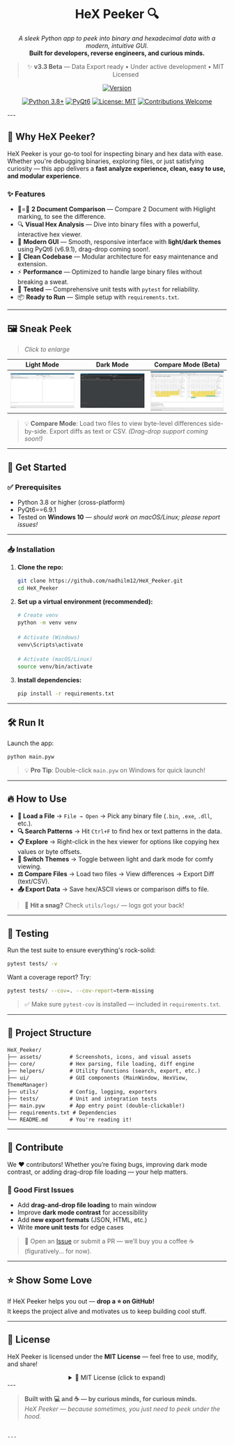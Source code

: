 <div align="center">
   
# HeX Peeker 🔍  
*A sleek Python app to peek into binary and hexadecimal data with a modern, intuitive GUI.*  
**Built for developers, reverse engineers, and curious minds.**

> ✨ **v3.3 Beta** — Data Export ready • Under active development • MIT Licensed

[![Version](https://img.shields.io/badge/Version-v3.3%20Beta-yellow)](https://github.com/nadhilm12/HeX_Peeker/releases)

[![Python 3.8+](https://img.shields.io/badge/Python-3.8%2B-blue)](https://www.python.org/)
[![PyQt6](https://img.shields.io/badge/PyQt6-v6.9.1-orange)](https://www.riverbankcomputing.com/software/pyqt/)
[![License: MIT](https://img.shields.io/badge/License-MIT-green.svg)](LICENSE)
[![Contributions Welcome](https://img.shields.io/badge/PRs-welcome-brightgreen.svg)](https://github.com/nadhilm12/HeX_Peeker/issues)

</div>
---

## 🚀 Why HeX Peeker?

HeX Peeker is your go-to tool for inspecting binary and hex data with ease. Whether you're debugging binaries, exploring files, or just satisfying curiosity — this app delivers a **fast analyze experience, clean, easy to use, and modular experience**.

### ✨ Features

- 📄=📄 **2 Document Comparison** — Compare 2 Document with Higlight marking, to see the difference.
- 🔍 **Visual Hex Analysis** — Dive into binary files with a powerful, interactive hex viewer.
- 🎨 **Modern GUI** — Smooth, responsive interface with **light/dark themes** using PyQt6 (v6.9.1), drag-drop coming soon!.
- 🧩 **Clean Codebase** — Modular architecture for easy maintenance and extension.
- ⚡ **Performance** — Optimized to handle large binary files without breaking a sweat.
- 🧪 **Tested** — Comprehensive unit tests with `pytest` for reliability.
- 📦 **Ready to Run** — Simple setup with `requirements.txt`.

---

## 🖼️ Sneak Peek

> *Click to enlarge*

| Light Mode | Dark Mode | Compare Mode (Beta) |
|------------|-----------|---------------------|
| ![Light Mode](assets/Mode_Light.PNG) | ![Dark Mode](assets/Mode_Dark.PNG) | ![Compare Mode](assets/Mode_Analyzing.PNG)|

> 💡 **Compare Mode**: Load two files to view byte-level differences side-by-side. Export diffs as text or CSV. *(Drag-drop support coming soon!)*

---

## 🚀 Get Started

### ✅ Prerequisites

- Python 3.8 or higher (cross-platform)
- PyQt6==6.9.1
- Tested on **Windows 10** — *should work on macOS/Linux; please report issues!*

---

### 📥 Installation

1. **Clone the repo:**
   ```bash
   git clone https://github.com/nadhilm12/HeX_Peeker.git
   cd HeX_Peeker
   ```

2. **Set up a virtual environment (recommended):**

   ```bash
   # Create venv
   python -m venv venv

   # Activate (Windows)
   venv\Scripts\activate

   # Activate (macOS/Linux)
   source venv/bin/activate
   ```

3. **Install dependencies:**
   ```bash
   pip install -r requirements.txt
   ```

---

## 🛠️ Run It

Launch the app:
```bash
python main.pyw
```

> 💡 **Pro Tip**: Double-click `main.pyw` on Windows for quick launch!

---

## 🔥 How to Use

- **📂 Load a File** → `File → Open` → Pick any binary file (`.bin`, `.exe`, `.dll`, etc.).
- **🔍 Search Patterns** → Hit `Ctrl+F` to find hex or text patterns in the data.
- **📋 Explore** → Right-click in the hex viewer for options like copying hex values or byte offsets.
- **🌙 Switch Themes** → Toggle between light and dark mode for comfy viewing.
- **⚖️ Compare Files** → Load two files → View differences → Export Diff (text/CSV).
- **📤 Export Data** → Save hex/ASCII views or comparison diffs to file.

> 🐞 **Hit a snag?** Check `utils/logs/` — logs got your back!

---

## 🧪 Testing

Run the test suite to ensure everything's rock-solid:
```bash
pytest tests/ -v
```

Want a coverage report? Try:
```bash
pytest tests/ --cov=. --cov-report=term-missing
```

> ✅ Make sure `pytest-cov` is installed — included in `requirements.txt`.

---

## 📂 Project Structure

```
HeX_Peeker/
├── assets/         # Screenshots, icons, and visual assets
├── core/           # Hex parsing, file loading, diff engine
├── helpers/        # Utility functions (search, export, etc.)
├── ui/             # GUI components (MainWindow, HexView, ThemeManager)
├── utils/          # Config, logging, exporters
├── tests/          # Unit and integration tests
├── main.pyw        # App entry point (double-clickable!)
├── requirements.txt # Dependencies
└── README.md       # You're reading it!
```

---

## 🤝 Contribute

We ❤️ contributors! Whether you’re fixing bugs, improving dark mode contrast, or adding drag-drop file loading — your help matters.

### 🌟 Good First Issues
- Add **drag-and-drop file loading** to main window
- Improve **dark mode contrast** for accessibility
- Add **new export formats** (JSON, HTML, etc.)
- Write **more unit tests** for edge cases

> 💬 Open an [Issue](https://github.com/nadhilm12/HeX_Peeker_/issues) or submit a PR — we’ll buy you a coffee ☕ (figuratively... for now).

---

## ⭐ Show Some Love

If HeX Peeker helps you out — **drop a ⭐ on GitHub!**  
It keeps the project alive and motivates us to keep building cool stuff.

---

## 📜 License

HeX Peeker is licensed under the **MIT License** — feel free to use, modify, and share!

<div align="center">
<details>
<summary>📜 MIT License (click to expand)</summary>

Copyright (c) 2025 Nadhilm12

Permission is hereby granted, free of charge, to any person obtaining a copy
of this software and associated documentation files (the "Software"), to deal
in the Software without restriction, including without limitation the rights
to use, copy, modify, merge, publish, distribute, sublicense, and/or sell
copies of the Software, and to permit persons to whom the Software is
furnished to do so, subject to the following conditions:

The above copyright notice and this permission notice shall be included in all
copies or substantial portions of the Software.

THE SOFTWARE IS PROVIDED "AS IS", WITHOUT WARRANTY OF ANY KIND, EXPRESS OR
IMPLIED, INCLUDING BUT NOT LIMITED TO THE WARRANTIES OF MERCHANTABILITY,
FITNESS FOR A PARTICULAR PURPOSE AND NONINFRINGEMENT. IN NO EVENT SHALL THE
AUTHORS OR COPYRIGHT HOLDERS BE LIABLE FOR ANY CLAIM, DAMAGES OR OTHER
LIABILITY, WHETHER IN AN ACTION OF CONTRACT, TORT OR OTHERWISE, ARISING FROM,
OUT OF OR IN CONNECTION WITH THE SOFTWARE OR THE USE OR OTHER DEALINGS IN THE
SOFTWARE.

</details>
</div>
---

> **Built with 💻 and ☕ — by curious minds, for curious minds.**  
> *HeX Peeker — because sometimes, you just need to peek under the hood.*
```

---
